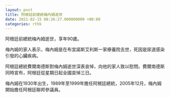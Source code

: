 ```yaml
---
layout: post
title: 阿根廷前總統梅內姆逝世
date: 2021-02-15 08:26:27.000000000 +08:00
categories: rthk
---
```


阿根廷前總統梅內姆逝世，享年90歲。

梅內姆的家人表示，梅內姆是在布宜諾斯艾利斯一家療養院去世，死因是尿道感染引發的心臟疾病。

阿根廷總統費爾南德斯對梅內姆逝世深表哀悼，向他的家人致以慰問。費爾南德斯同時宣布，阿根廷從星期日起全國哀悼三日。

梅內姆在1930年出生，1989年至1999年擔任阿根廷總統，2005年12月，梅內姆開始擔任阿根廷聯邦參議員。
